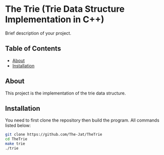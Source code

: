 # The Trie (Trie Data Structure Implementation in C++)

Brief description of your project.

## Table of Contents

- [About](#about)
- [Installation](#installation)

## About

This project is the implementation of the trie data structure.

## Installation

You need to first clone the repository then build the program.
All commands listed below:

```bash
git clone https://github.com/The-Jat/TheTrie
cd TheTrie
make trie
./trie

